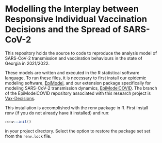 # Modelling the Interplay between Responsive Individual Vaccination Decisions and the Spread of SARS-CoV-2
This repository holds the source to code to reproduce the analysis model of SARS-CoV-2 transmission and vaccination behaviours in the state of Georgia in 2021/2022.

These models are written and executed in the R statistical software language. To run these files, it is necessary to first install our epidemic modeling software, [EpiModel](https://github.com/EpiModel/EpiModel), and our extension package specifically for modeling SARS-CoV-2 transmission dynamics, [EpiModelCOVID](https://github.com/EpiModel/EpiModelCOVID). The branch of the EpiModelCOVID repository associated with this research project is [Vax-Decisions](https://github.com/EpiModel/EpiModelCOVID/tree/Vax-Decisions).

This installation is accomplished with the renv package in R. First install renv (if you do not already have it installed) and run:

```r
renv::init()
```

in your project directory. Select the option to restore the package set set from the `renv.lock` file.
